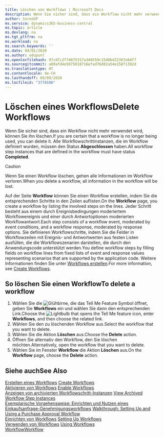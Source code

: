 ```yaml
---
title: Löschen von Workflows | Microsoft Docs
description: Wenn Sie sicher sind, dass ein Workflow nicht mehr verwendet wird, können Sie ihn löschen. Alle Workflowschrittinstanzen, die im Workflow definiert wurden, müssen den Status **Abgeschlossen** haben.
author: SorenGP
ms.service: dynamics365-business-central
ms.topic: article
ms.devlang: na
ms.tgt_pltfrm: na
ms.workload: na
ms.search.keywords: ''
ms.date: 04/01/2020
ms.author: edupont
ms.openlocfilehash: 97cd7c2f74875317a3d4559c15d0bd22367e6df7
ms.sourcegitcommit: a80afd4e5075018716efad76d82a54e158f1392d
ms.translationtype: HT
ms.contentlocale: de-CH
ms.lasthandoff: 09/09/2020
ms.locfileid: "3778106"
---
```

# <a name="delete-workflows"></a><span data-ttu-id="ab391-104">Löschen eines Workflows</span><span class="sxs-lookup"><span data-stu-id="ab391-104">Delete Workflows</span></span>
<span data-ttu-id="ab391-105">Wenn Sie sicher sind, dass ein Workflow nicht mehr verwendet wird, können Sie ihn löschen.</span><span class="sxs-lookup"><span data-stu-id="ab391-105">If you are certain that a workflow is no longer being used, you can delete it.</span></span> <span data-ttu-id="ab391-106">Alle Workflowschrittinstanzen, die im Workflow definiert wurden, müssen den Status **Abgeschlossen** haben.</span><span class="sxs-lookup"><span data-stu-id="ab391-106">All workflow step instances that are defined in the workflow must have status **Completed**.</span></span>  

> [!CAUTION]  
>  <span data-ttu-id="ab391-107">Wenn Sie einen Workflow löschen, gehen alle Informationen im Workflow verloren.</span><span class="sxs-lookup"><span data-stu-id="ab391-107">When you delete a workflow, all information in the workflow will be lost.</span></span>  

 <span data-ttu-id="ab391-108">Auf der Seite **Workflow** können Sie einen Workflow erstellen, indem Sie die entsprechenden Schritte in den Zeilen auflisten.</span><span class="sxs-lookup"><span data-stu-id="ab391-108">On the **Workflow** page, you create a workflow by listing the involved steps on the lines.</span></span> <span data-ttu-id="ab391-109">Jeder Schritt besteht aus einem durch Ereignisbedingungen moderiertem Workflowereignis und einer durch Antwortoptionen moderierten Workflowantwort.</span><span class="sxs-lookup"><span data-stu-id="ab391-109">Each step consists of a workflow event, moderated by event conditions, and a workflow response, moderated by response options.</span></span> <span data-ttu-id="ab391-110">Sie definieren Workflowschritte, indem Sie die Felder in Workflowzeilen mit Ereignis- und Antwortwerten aus festen Listen ausfüllen, die die Workflowszenarien darstellen, die durch den Anwendungscode unterstützt werden.</span><span class="sxs-lookup"><span data-stu-id="ab391-110">You define workflow steps by filling fields on workflow lines from fixed lists of event and response values representing scenarios that are supported by the application code.</span></span> <span data-ttu-id="ab391-111">Weitere Informationen finden Sie unter [Workflows erstellen](across-how-to-create-workflows.md).</span><span class="sxs-lookup"><span data-stu-id="ab391-111">For more information, see [Create Workflows](across-how-to-create-workflows.md).</span></span>  

## <a name="to-delete-a-workflow"></a><span data-ttu-id="ab391-112">So löschen Sie einen Workflow</span><span class="sxs-lookup"><span data-stu-id="ab391-112">To delete a workflow</span></span>  
1.  <span data-ttu-id="ab391-113">Wählen Sie die ![Glühbirne, die das Tell Me Feature](media/ui-search/search_small.png "Tell Me-Funktion") Symbol öffnet, geben Sie **Workflows** ein und wählen Sie dann den entsprechenden Link.</span><span class="sxs-lookup"><span data-stu-id="ab391-113">Choose the ![Lightbulb that opens the Tell Me feature](media/ui-search/search_small.png "Tell me what you want to do") icon, enter **Workflows**, and then choose the related link.</span></span>  
2.  <span data-ttu-id="ab391-114">Wählen Sie den zu löschenden Workflow aus.</span><span class="sxs-lookup"><span data-stu-id="ab391-114">Select the workflow that you want to delete.</span></span>  
3.  <span data-ttu-id="ab391-115">Wählen Sie die Aktion **Löschen** aus.</span><span class="sxs-lookup"><span data-stu-id="ab391-115">Choose the **Delete** action.</span></span>  
4.  <span data-ttu-id="ab391-116">Öffnen Sie alternativ den Workflow, den Sie löschen möchten.</span><span class="sxs-lookup"><span data-stu-id="ab391-116">Alternatively, open the workflow that you want to delete.</span></span>  
5.  <span data-ttu-id="ab391-117">Wählen Sie im Fenster **Workflow** die Aktion **Löschen** aus.</span><span class="sxs-lookup"><span data-stu-id="ab391-117">On the **Workflow** page, choose the **Delete** action.</span></span>  

## <a name="see-also"></a><span data-ttu-id="ab391-118">Siehe auch</span><span class="sxs-lookup"><span data-stu-id="ab391-118">See Also</span></span>  
 <span data-ttu-id="ab391-119">[Erstellen eines Workflows](across-how-to-create-workflows.md) </span><span class="sxs-lookup"><span data-stu-id="ab391-119">[Create Workflows](across-how-to-create-workflows.md) </span></span>  
 <span data-ttu-id="ab391-120">[Aktivieren von Workflows](across-how-to-enable-workflows.md) </span><span class="sxs-lookup"><span data-stu-id="ab391-120">[Enable Workflows](across-how-to-enable-workflows.md) </span></span>  
 <span data-ttu-id="ab391-121">[Anzeigen von archivierten Workflowschritt-Instanzen](across-how-to-view-archived-workflow-step-instances.md) </span><span class="sxs-lookup"><span data-stu-id="ab391-121">[View Archived Workflow Step Instances](across-how-to-view-archived-workflow-step-instances.md) </span></span>  
 <span data-ttu-id="ab391-122">[Exemplarische Vorgehensweise: Einrichten und Nutzen eines Einkaufsanfrage-Genehmigungsworkflows](walkthrough-setting-up-and-using-a-purchase-approval-workflow.md) </span><span class="sxs-lookup"><span data-stu-id="ab391-122">[Walkthrough: Setting Up and Using a Purchase Approval Workflow](walkthrough-setting-up-and-using-a-purchase-approval-workflow.md) </span></span>  
 <span data-ttu-id="ab391-123">[Einrichten von Workflows](across-set-up-workflows.md) </span><span class="sxs-lookup"><span data-stu-id="ab391-123">[Setting Up Workflows](across-set-up-workflows.md) </span></span>  
 <span data-ttu-id="ab391-124">[Verwenden von Workflows](across-use-workflows.md) </span><span class="sxs-lookup"><span data-stu-id="ab391-124">[Using Workflows](across-use-workflows.md) </span></span>  
 [<span data-ttu-id="ab391-125">Workflow</span><span class="sxs-lookup"><span data-stu-id="ab391-125">Workflow</span></span>](across-workflow.md)   
